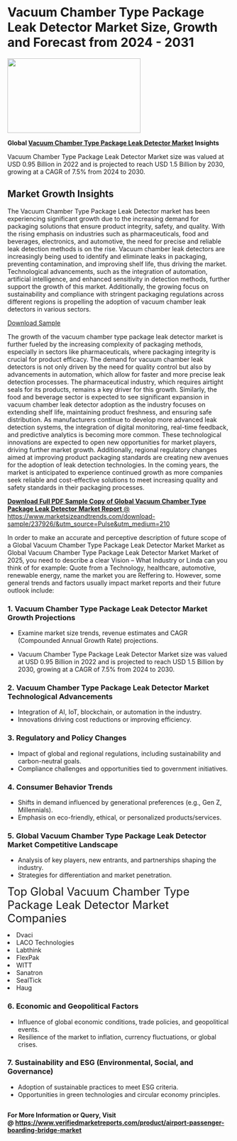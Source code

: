 <H1>Vacuum Chamber Type Package Leak Detector Market Size, Growth and Forecast from 2024 - 2031</H1><img class="aligncenter size-medium wp-image-584254" src="https://thirdeyenews.in/wp-content/uploads/2024/09/Global-Market-Research-300x168.jpeg" alt="" width="300" height="168" /><p><strong>Global&nbsp;<a href="https://www.marketsizeandtrends.com/download-sample/237926/&amp;utm_source=Pulse&amp;utm_medium=210">Vacuum Chamber Type Package Leak Detector Market</a> Insights</strong></p><p>Vacuum Chamber Type Package Leak Detector Market size was valued at USD 0.95 Billion in 2022 and is projected to reach USD 1.5 Billion by 2030, growing at a CAGR of 7.5% from 2024 to 2030.</p><p><h2>Market Growth Insights</h2> <p>The Vacuum Chamber Type Package Leak Detector market has been experiencing significant growth due to the increasing demand for packaging solutions that ensure product integrity, safety, and quality. With the rising emphasis on industries such as pharmaceuticals, food and beverages, electronics, and automotive, the need for precise and reliable leak detection methods is on the rise. Vacuum chamber leak detectors are increasingly being used to identify and eliminate leaks in packaging, preventing contamination, and improving shelf life, thus driving the market. Technological advancements, such as the integration of automation, artificial intelligence, and enhanced sensitivity in detection methods, further support the growth of this market. Additionally, the growing focus on sustainability and compliance with stringent packaging regulations across different regions is propelling the adoption of vacuum chamber leak detectors in various sectors.</p> <p><a href="#">Download Sample</a></p> <p>The growth of the vacuum chamber type package leak detector market is further fueled by the increasing complexity of packaging methods, especially in sectors like pharmaceuticals, where packaging integrity is crucial for product efficacy. The demand for vacuum chamber leak detectors is not only driven by the need for quality control but also by advancements in automation, which allow for faster and more precise leak detection processes. The pharmaceutical industry, which requires airtight seals for its products, remains a key driver for this growth. Similarly, the food and beverage sector is expected to see significant expansion in vacuum chamber leak detector adoption as the industry focuses on extending shelf life, maintaining product freshness, and ensuring safe distribution. As manufacturers continue to develop more advanced leak detection systems, the integration of digital monitoring, real-time feedback, and predictive analytics is becoming more common. These technological innovations are expected to open new opportunities for market players, driving further market growth. Additionally, regional regulatory changes aimed at improving product packaging standards are creating new avenues for the adoption of leak detection technologies. In the coming years, the market is anticipated to experience continued growth as more companies seek reliable and cost-effective solutions to meet increasing quality and safety standards in their packaging processes.</p> <p><a href="#"></p><p><span class=""><strong>Download Full PDF Sample Copy of Global Vacuum Chamber Type Package Leak Detector Market Report</strong> @ <a href="https://www.marketsizeandtrends.com/download-sample/237926/&amp;utm_source=Pulse&amp;utm_medium=210" target="_blank">https://www.marketsizeandtrends.com/download-sample/237926/&amp;utm_source=Pulse&amp;utm_medium=210</a></span></p><p>In order to make an accurate and perceptive description of future scope of a Global&nbsp;Vacuum Chamber Type Package Leak Detector Market Market as Global&nbsp;Vacuum Chamber Type Package Leak Detector Market Market of 2025, you need to describe a clear Vision &ndash; What Industry or Linda can you think of for example: Quote from a Technology, healthcare, automotive, renewable energy, name the market you are Reffering to. However, some general trends and factors usually impact market reports and their future outlook include:</p><h3>1.&nbsp;<strong>Vacuum Chamber Type Package Leak Detector Market Growth Projections</strong></h3><ul><li>Examine market size trends, revenue estimates and CAGR (Compounded Annual Growth Rate) projections.</li><li><p>Vacuum Chamber Type Package Leak Detector Market size was valued at USD 0.95 Billion in 2022 and is projected to reach USD 1.5 Billion by 2030, growing at a CAGR of 7.5% from 2024 to 2030.</p></li></ul><h3>2.&nbsp;<strong>Vacuum Chamber Type Package Leak Detector Market Technological Advancements</strong></h3><ul><li>Integration of AI, IoT, blockchain, or automation in the industry.</li><li>Innovations driving cost reductions or improving efficiency.</li></ul><h3>3.&nbsp;<strong>Regulatory and Policy Changes</strong></h3><ul><li>Impact of global and regional regulations, including sustainability and carbon-neutral goals.</li><li>Compliance challenges and opportunities tied to government initiatives.</li></ul><h3>4.&nbsp;<strong>Consumer Behavior Trends</strong></h3><ul><li>Shifts in demand influenced by generational preferences (e.g., Gen Z, Millennials).</li><li>Emphasis on eco-friendly, ethical, or personalized products/services.</li></ul><h3>5.&nbsp;<strong>Global Vacuum Chamber Type Package Leak Detector Market Competitive Landscape</strong></h3><ul><li>Analysis of key players, new entrants, and partnerships shaping the industry.</li><li>Strategies for differentiation and market penetration.</li></ul><p data-pm-slice="1 1 []"><span style="color: inherit; font-family: inherit; font-size: 25px;">Top Global Vacuum Chamber Type Package Leak Detector Market Companies</span></p><div class="" data-test-id=""><p><li>Dvaci</li><li> LACO Technologies</li><li> Labthink</li><li> FlexPak</li><li> WITT</li><li> Sanatron</li><li> SealTick</li><li> Haug</li></p></div><h3>6.&nbsp;<strong>Economic and Geopolitical Factors</strong></h3><ul><li>Influence of global economic conditions, trade policies, and geopolitical events.</li><li>Resilience of the market to inflation, currency fluctuations, or global crises.</li></ul><h3>7.&nbsp;<strong>Sustainability and ESG (Environmental, Social, and Governance)</strong></h3><ul><li>Adoption of sustainable practices to meet ESG criteria.</li><li>Opportunities in green technologies and circular economy principles.</li></ul><h2><strong style="font-size: 14px;">For More Information or Query, Visit @&nbsp;</strong><a style="background-color: #ffffff; font-size: 14px;" href="https://www.marketsizeandtrends.com/report/vacuum-chamber-type-package-leak-detector-market/" target="_blank">https://www.verifiedmarketreports.com/product/airport-passenger-boarding-bridge-market</a></h2>
